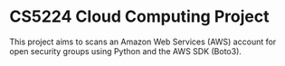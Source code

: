 # CS5224 Cloud Computing Project
This project aims to scans an Amazon Web Services (AWS) account for open security groups using Python and the AWS SDK (Boto3).
